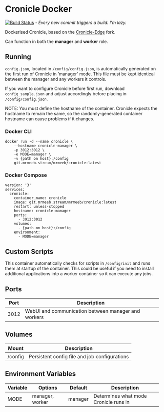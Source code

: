 # Cronicle Docker

[![Build Status](https://drone.mrmeeb.stream/api/badges/MrMeeb/cronicle-docker/status.svg)](https://drone.mrmeeb.stream/MrMeeb/cronicle-docker) - _Every new commit triggers a build. I'm lazy._


Dockerised Cronicle, based on the [Cronicle-Edge](https://github.com/cronicle-edge/cronicle-edge) fork.

Can function in both the **manager** and **worker** role.

## Running 

`config.json`, located in `/config/config.json`, is automatically generated on the first run of Cronicle in 'manager' mode. This file must be kept identical between the manager and any workers it controls.

If you want to configure Cronicle before first run, download `config_sample.json` and adjust accordingly before placing in `/config/config.json`.

NOTE: You must define the hostname of the container. Cronicle expects the hostname to remain the same, so the randomly-generated container hostname can cause problems if it changes.

### Docker CLI
```
docker run -d --name cronicle \
    --hostname cronicle-manager \
    -p 3012:3012 \
    -e MODE=manager \
    -v {path on host}:/config
    git.mrmeeb.stream/mrmeeb/cronicle:latest 
```

### Docker Compose

```
version: '3'
services:
  cronicle:
    container_name: cronicle
    image: git.mrmeeb.stream/mrmeeb/cronicle:latest
    restart: unless-stopped
    hostname: cronicle-manager
    ports:
      - 3012:3012
    volumes:
      - {path on host}:/config
    environment:
      - MODE=manager
```

## Custom Scripts

This container automatically checks for scripts in `/config/init` and runs them at startup of the container. This could be useful if you need to install additional applications into a worker container so it can execute any jobs.

## Ports

|Port |Description|
|-----|-----------|
|3012 |WebUI and communication between manager and workers|

## Volumes

|Mount |Description|
|------|-----------|
|/config |Persistent config file and job configurations|

## Environment Variables
|Variable|Options|Default|Description|
|--------|-------|-------|-------|
|MODE    |manager, worker|manager|Determines what mode Cronicle runs in